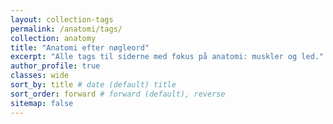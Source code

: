 ```yaml
---
layout: collection-tags
permalink: /anatomi/tags/
collection: anatomy
title: "Anatomi efter nøgleord"
excerpt: "Alle tags til siderne med fokus på anatomi: muskler og led."
author_profile: true
classes: wide
sort_by: title # date (default) title
sort_order: forward # forward (default), reverse
sitemap: false
---
```

